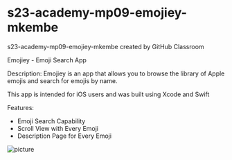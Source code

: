 # s23-academy-mp09-emojiey-mkembe
s23-academy-mp09-emojiey-mkembe created by GitHub Classroom

Emojiey - Emoji Search App

Description: Emojiey is an app that allows you to browse the library of Apple emojis and search for emojis by name. 

This app is intended for iOS users and was built using Xcode and Swift

Features:
- Emoji Search Capability
- Scroll View with Every Emoji
- Description Page for Every Emoji

![picture](https://github.com/appteamcarolina/s23-academy-mp09-emojiey-mkembe/blob/main/emojiey.gif?raw=true)


